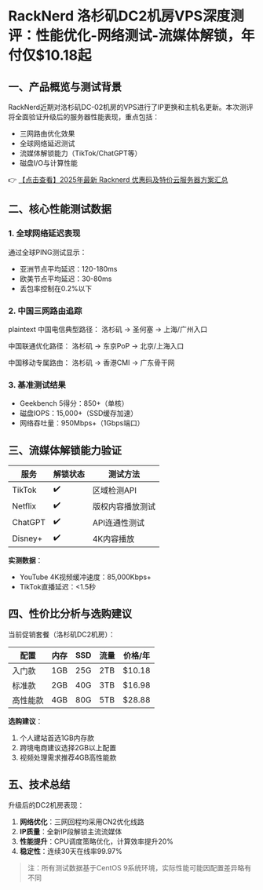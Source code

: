 # RackNerd 洛杉矶DC2机房VPS深度测评：性能优化-网络测试-流媒体解锁，年付仅$10.18起

## 一、产品概览与测试背景

RackNerd近期对洛杉矶DC-02机房的VPS进行了IP更换和主机名更新。本次测评将全面验证升级后的服务器性能表现，重点包括：

- 三网路由优化效果
- 全球网络延迟测试
- 流媒体解锁能力（TikTok/ChatGPT等）
- 磁盘I/O与计算性能

👉 [【点击查看】2025年最新 Racknerd 优惠码及特价云服务器方案汇总](https://bit.ly/Rack_Nerd)

## 二、核心性能测试数据

### 1. 全球网络延迟表现
通过全球PING测试显示：
- 亚洲节点平均延迟：120-180ms
- 欧美节点平均延迟：30-80ms
- 丢包率控制在0.2%以下

### 2. 中国三网路由追踪
plaintext
中国电信典型路径：
洛杉矶 → 圣何塞 → 上海/广州入口

中国联通优化路径：
洛杉矶 → 东京PoP → 北京/上海入口

中国移动专属路由：
洛杉矶 → 香港CMI → 广东骨干网

### 3. 基准测试结果
- Geekbench 5得分：850+（单核）
- 磁盘IOPS：15,000+（SSD缓存加速）
- 网络吞吐量：950Mbps+（1Gbps端口）

## 三、流媒体解锁能力验证

| 服务       | 解锁状态 | 测试方法         |
|------------|----------|------------------|
| TikTok     | ✔️       | 区域检测API      |
| Netflix    | ✔️       | 版权内容播放测试 |
| ChatGPT    | ✔️       | API连通性测试    |
| Disney+    | ✔️       | 4K内容播放       |

**实测数据**：
- YouTube 4K视频缓冲速度：85,000Kbps+
- TikTok直播延迟：<1.5秒

## 四、性价比分析与选购建议

当前促销套餐（洛杉矶DC2机房）：

| 配置          | 内存 | SSD | 流量   | 价格/年 |
|---------------|------|-----|--------|---------|
| 入门款        | 1GB  | 25G | 2TB    | $10.18  |
| 标准款        | 2GB  | 40G | 3TB    | $16.98  |
| 高性能款      | 4GB  | 80G | 5TB    | $28.88  |

**选购建议**：
1. 个人建站首选1GB内存款
2. 跨境电商建议选择2GB以上配置
3. 视频处理需求推荐4GB高性能款

## 五、技术总结

升级后的DC2机房表现：
1. **网络优化**：三网回程均采用CN2优化线路
2. **IP质量**：全新IP段解锁主流流媒体
3. **性能提升**：CPU调度策略优化，计算效率提升20%
4. **稳定性**：连续30天在线率99.97%

> 注：所有测试数据基于CentOS 9系统环境，实际性能可能因配置差异略有不同